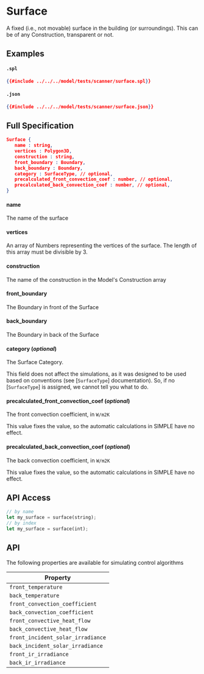 # Surface

A fixed (i.e., not movable) surface in the building (or surroundings). This can be of
any Construction, transparent or not.

## Examples

#### `.spl`
```json
{{#include ../../../model/tests/scanner/surface.spl}}
```
#### `.json`
```json
{{#include ../../../model/tests/scanner/surface.json}}
```


 ## Full Specification

```json
Surface {
   name : string,
   vertices : Polygon3D,
   construction : string,
   front_boundary : Boundary,
   back_boundary : Boundary,
   category : SurfaceType, // optional,
   precalculated_front_convection_coef : number, // optional,
   precalculated_back_convection_coef : number, // optional,
}
```



#### name

The name of the surface




#### vertices

An array of Numbers representing the vertices of the
surface. The length of this array must be divisible by 3.




#### construction

The name of the construction in the Model\'s
Construction array    




#### front_boundary

The Boundary in front of the Surface




#### back_boundary

The Boundary in back of the Surface




#### category (*optional*)

The Surface Category.

This field does not affect the simulations, as
it was designed to be used based on conventions (see
[`SurfaceType`] documentation). So, if no [`SurfaceType`]
is assigned, we cannot tell you what to do.




#### precalculated_front_convection_coef (*optional*)

The front convection coefficient, in `W/m2K`

This value fixes the value, so the automatic calculations
in SIMPLE have no effect.




#### precalculated_back_convection_coef (*optional*)

The back convection coefficient, in `W/m2K`

This value fixes the value, so the automatic calculations
in SIMPLE have no effect.






## API Access

```rs
// by name
let my_surface = surface(string);
// by index
let my_surface = surface(int);
```



## API

The following properties are available for simulating control algorithms

| Property |
|----------|
| `front_temperature` |  
| `back_temperature` |  
| `front_convection_coefficient` |  
| `back_convection_coefficient` |  
| `front_convective_heat_flow` |  
| `back_convective_heat_flow` |  
| `front_incident_solar_irradiance` |  
| `back_incident_solar_irradiance` |  
| `front_ir_irradiance` |  
| `back_ir_irradiance` |  